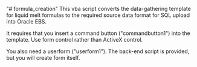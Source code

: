 "# formula_creation" 
This vba script converts the data-gathering template for liquid melt formulas 
to the required source data format for SQL upload into Oracle EBS.  

It requires that you insert a command button ("commandbutton1") into the template.  Use form 
control rather than ActiveX control.

You also need a userform ("userform1").  The back-end script is provided, but you will create 
form itself.